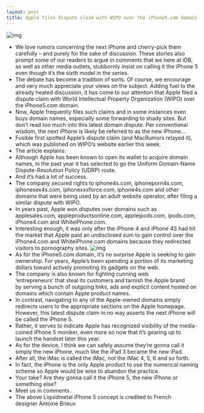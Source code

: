 ```yaml
---
layout: post
title: Apple files dispute claim with WIPO over the iPhone5.com domain
---
```

![img](http://media.idownloadblog.com/wp-content/uploads/2012/05/iPhone-5-Liquidmetal-concept-image-005.jpg)
* We love rumors concerning the next iPhone and cherry-pick them carefully – and purely for the sake of discussion. These stories also prompt some of our readers to argue in comments that we here at iDB, as well as other media outlets, stubbornly insist on calling it the iPhone 5 even though it’s the sixth model in the series.
* The debate has become a tradition of sorts. Of course, we encourage and very much appreciate your views on the subject. Adding fuel to the already heated discussion, it has come to our attention that Apple filed a dispute claim with World Intellectual Property Organization (WIPO) over the iPhone5.com domain.
* Now, Apple frequently files such claims and in some instances even buys domain names, especially some forwarding to shady sites. But don’t read too much into this latest domain dispute. Per conventional wisdom, the next iPhone is likely be referred to as the new iPhone…
* Fusible first spotted Apple’s dispute claim (and MacRumors relayed it), which was published on WIPO’s website earlier this week.
* The article explains:
* Although Apple has been known to open its wallet to acquire domain names, in the past year it has selected to go the Uniform Domain-Name Dispute-Resolution Policy (UDRP) route.
* And it’s had a lot of success.
* The company secured rights to iphone4s.com, iphoneporn4s.com, iphonesex4s.com, iphonexxxforce.com, iphone4s.com and other domains that were being used by an adult website operator, after filing a similar dispute with WIPO.
* In years past, Apple won disputes over domains such as applesales.com, appleproductsonline.com, appleipods.com, ipods.com, iPhone4.com and WhiteiPhone.com.
* Interesting enough, it was only after the iPhone 4 and iPhone 4S had hit the market that Apple paid an undisclosed sum to gain control over the iPhone4.com and WhiteiPhone.com domains because they redirected visitors to pornography sites.
![img](http://media.idownloadblog.com/wp-content/uploads/2012/05/iPhone5.com-forums.jpg)
* As for the iPhone5.com domain, it’s no surprise Apple is seeking to gain ownership. For years, Apple’s been spending a portion of its marketing dollars toward actively promoting its gadgets on the web.
* The company is also known for fighting cunning web ‘entrepreneurs’ that steal its customers and tarnish the Apple brand by serving a bunch of outgoing links, ads and explicit content hosted on domains which contain Apple product names.
* In contrast, navigating to any of the Apple-owned domains simply redirects users to the appropriate sections on the Apple homepage. However, this latest dispute claim in no way asserts the next iPhone will be called the iPhone 5.
* Rather, it serves to indicate Apple has recognized visibility of the media-coined iPhone 5 moniker, even more so now that it’s gearing up to launch the handset later this year.
* As for the device, I think we can safely assume they’re gonna call it simply the new iPhone, much like the iPad 3 became the new iPad.
* After all, the iMac is called the iMac, not the iMac 4, 5, 6 and so forth.
* In fact, the iPhone is the only Apple product to use the numerical naming scheme so Apple would be wise to abandon the practice.
* Your take? Are they gonna call it the iPhone 5, the new iPhone or something else?
* Meet us in comments.
* The above Liquidmetal iPhone 5 concept is credited to French designer Antoine Brieux


